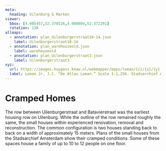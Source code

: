 ```yaml
---
meta:
  heading: Uilenburg & Marken
viewer:
  bbox: [4.905457,52.370526,4.908004,52.372291]
  rotation: 130
allmaps:
  - annotation: plan_Uilenburgerstraat10-14.json
    label: Uilenburgerstraat10-14
  - annotation: plan_warehouseold.json
    label: warehouseold
  - annotation: plan_Uilenburgerstraat3.json
    label: Uilenburgerstraat3
xyz:
  url: https://images.huygens.knaw.nl/webmapper/maps/loman/{z}/{x}/{y}.jpeg
  label: Loman Jr, J.C. “De Atlas Loman.” Scale 1:1,250. Stadsarchief Amsterdam. Published in Amsterdam by JC Loman, Jr. and printed in The Hague by J. Smulders & Co, 1876. Orientation; north up.
---
```

# Cramped Homes
The row between Uilenburgerstraat and Batavierstraat was the earliest housing row on Uilenburg. While the outline of the row remained roughly the same, the small houses within experienced renovation, removal and reconstruction. The common configuration is two houses standing back to back on a width of approximately 15 meters. Plans of the small houses from the Stadsarchief Amsterdam show their cramped conditions. Some of these spaces house a family of up to 10 to 12 people on one floor.